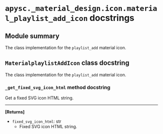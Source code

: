 # `apysc._material_design.icon.material_playlist_add_icon` docstrings

## Module summary

The class implementation for the `playlist_add` material icon.

## `MaterialplaylistAddIcon` class docstring

The class implementation for the `playlist_add` material icon.

### `_get_fixed_svg_icon_html` method docstring

Get a fixed SVG icon HTML string.<hr>

**[Returns]**

- `fixed_svg_icon_html`: str
  - Fixed SVG icon HTML string.